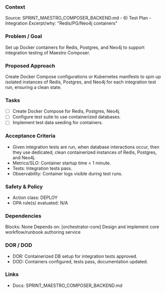 ### Context

Source: SPRINT_MAESTRO_COMPOSER_BACKEND.md - 6) Test Plan - Integration
Excerpt/why: "Redis/PG/Neo4j containers"

### Problem / Goal

Set up Docker containers for Redis, Postgres, and Neo4j to support integration testing of Maestro Composer.

### Proposed Approach

Create Docker Compose configurations or Kubernetes manifests to spin up isolated instances of Redis, Postgres, and Neo4j for each integration test run, ensuring a clean state.

### Tasks

- [ ] Create Docker Compose for Redis, Postgres, Neo4j.
- [ ] Configure test suite to use containerized databases.
- [ ] Implement test data seeding for containers.

### Acceptance Criteria

- Given integration tests are run, when database interactions occur, then they use dedicated, clean containerized instances of Redis, Postgres, and Neo4j.
- Metrics/SLO: Container startup time < 1 minute.
- Tests: Integration tests pass.
- Observability: Container logs visible during test runs.

### Safety & Policy

- Action class: DEPLOY
- OPA rule(s) evaluated: N/A

### Dependencies

Blocks: None
Depends on: [orchestrator-core] Design and implement core workflow/runbook authoring service

### DOR / DOD

- DOR: Containerized DB setup for integration tests approved.
- DOD: Containers configured, tests pass, documentation updated.

### Links

- Docs: SPRINT_MAESTRO_COMPOSER_BACKEND.md
